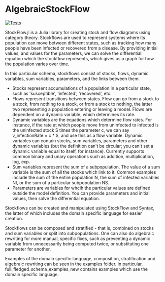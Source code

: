 # AlgebraicStockFlow
[![Tests](https://github.com/AlgebraicJulia/StockFlow.jl/actions/workflows/tests.yml/badge.svg)](https://github.com/AlgebraicJulia/StockFlow.jl/actions/workflows/tests.yml)
<!-- TODO: Set up on codecov.io for repo [![codecov](https://codecov.io/github/AlgebraicJulia/StockFlow.jl/branch/maaster/graph/badge.svg)](https://app.codecov.io/github/AlgebraicJulia/StockFlow.jl) -->

StockFlow.jl is a Julia library for creating stock and flow diagrams using category theory.  Stockflows are used to represent systems where its population can move between different states, such as tracking how many people have been infected or recovered from a disease.  By providing initial values, and values for the parameters, we can solve the differential equation which the stockflow represents, which gives us a graph for how the population varies over time.

In this particular schema, stockflows consist of stocks, flows, dynamic variables, sum variables, parameters, and the links between them.

* Stocks represent accumulations of a population in a particular state, such as 'susceptible', 'infected', 'recovered', etc.
* Flows represent transitions between states.  Flow can go from a stock to a stock, from nothing to a stock, or from a stock to nothing, the latter two representing a population entering or leaving a model.  Flows are dependent on a dynamic variable, which determines its rate.
* Dynamic variables are the equations which determine flow rates.  For instance, if the rate at which people move from uninfected to infected is the uninfected stock S times the parameter c, we can say v\_infectionRate = c * S, and use this as a flow variable.  Dynamic variables can contain stocks, sum variables, parameters and other dynamic variables (but the definition can't be circular; you can't set a dynamic variable equal to itself, for instance).  Currently supports common binary and unary operations such as addition, multiplication, log, exp.
* Sum variables represent the sum of a subpopulation.  The value of a sum variable is the sum of all the stocks which link to it.  Common examples include the sum of the entire population N, the sum of infected variables NI, or the sum of a particular subpopulation NS.
* Parameters are variables for whcih the particular values are defined outside the model definition.  You can provide parameters and initial values, then solve the differential equation.

Stockflows can be created and manipulated using StockFlow and Syntax, the latter of which includes the domain specific language for easier creation.

Stockflows can be composed and stratified - that is, combined on stocks and sum variables or split into subpopulations.  One can also do algebraic rewriting for more manual, specific fixes, such as preventing a dynamic variable from unnecessarily being computed twice, or substituting one parameter for another.

Examples of the domain specific language, composition, stratification and algebraic rewriting can be seen in the examples folder.  In particular, full\_fledged\_schema\_examples\_new contains examples which use the domain specific language.

